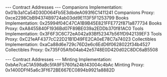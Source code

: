 --- Contract Addresses ---
  Companions Implementation: 0x01b3a1Ca54D30D064Fb5E3dbdeA093f6C1411241
  Companions Proxy: 0xce2298CbB94374B9724ab03dd9E113F5F1253799
  Books Implementation: 0x25994f04C47CA1B9B45E821FFE772f871a877734
  Books Proxy: 0xA8455840F1936Bd07F89BE039a2EDDb370f81AC0
  Tools Implementation: 0x3F6F3C6C72eA042a93Bf52347b561fD942139EF3
  Tools Proxy: 0xC21eAF4377cC22D21B1D49FE2CA0eE78C7a74023
  Collectibles Implementation: 0xaCa88d6e729c76D2e6c6EdD6f0628022f34b4527
  Collectibles Proxy: 0x735F05Afb04ab42e5748E0D420d02C8DC6aB5508
  
  --- Contract Addresses ---
 Minting Implementation: 0xbAe7caC1A598aBc5fA9F5760fa24b143004c4bAc
  Minting Proxy: 0x1400DFf45a6c3Ff672BE667EC0894b9921a8882D